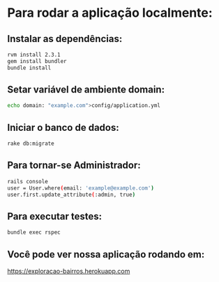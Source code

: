 # Para rodar a aplicação localmente:
## Instalar as dependências:
```bash
rvm install 2.3.1
gem install bundler
bundle install
```
## Setar variável de ambiente domain:
```bash
echo domain: "example.com">config/application.yml
```
## Iniciar o banco de dados:
```bash
rake db:migrate
```

## Para tornar-se Administrador:
```bash
rails console
user = User.where(email: 'example@example.com')
user.first.update_attribute(:admin, true)
```

## Para executar testes:
```bash
bundle exec rspec
```

## Você pode ver nossa aplicação rodando em:

https://exploracao-bairros.herokuapp.com
